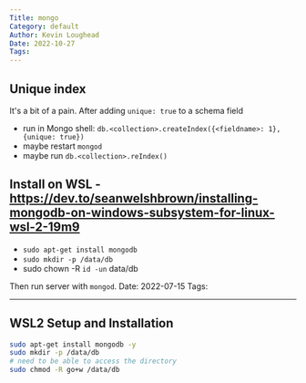 ```yaml
---
Title: mongo
Category: default
Author: Kevin Loughead
Date: 2022-10-27
Tags:
---
```


## Unique index

It's a bit of a pain. After adding `unique: true` to a schema field

- run in Mongo shell: `db.<collection>.createIndex({<fieldname>: 1}, {unique: true})`
- maybe restart `mongod`
- maybe run `db.<collection>.reIndex()`

## Install on WSL - https://dev.to/seanwelshbrown/installing-mongodb-on-windows-subsystem-for-linux-wsl-2-19m9

- `sudo apt-get install mongodb`
- `sudo mkdir -p /data/db`
- sudo chown -R `id -un` data/db

Then run server with `mongod`.
Date: 2022-07-15
Tags:

---

## WSL2 Setup and Installation

```bash
sudo apt-get install mongodb -y
sudo mkdir -p /data/db
# need to be able to access the directory
sudo chmod -R go+w /data/db
```
